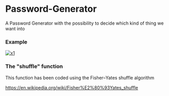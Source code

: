 # Password-Generator

A Password Generator with the possibility to decide which kind of thing we want into

<h3>Example</h3>
<a href='https://postimg.cc/xNgfs5WG' target='_blank'><img src='https://i.postimg.cc/xNgfs5WG/x1.jpg' border='0' alt='x1'/></a>


<h3>The "shuffle" function</h3>

This function has been coded using the Fisher–Yates shuffle algorithm

https://en.wikipedia.org/wiki/Fisher%E2%80%93Yates_shuffle

